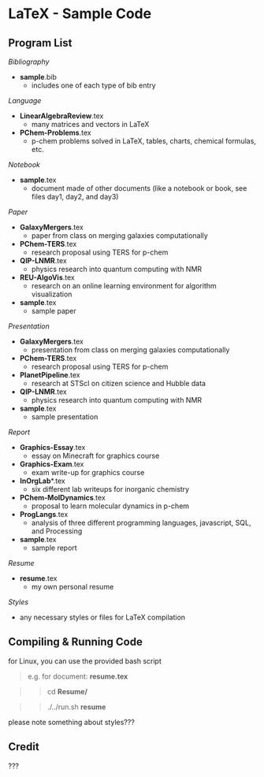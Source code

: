 LaTeX - Sample Code
===============

Program List
------------

*Bibliography*

-  **sample**.bib
    - includes one of each type of bib entry

*Language*

-  **LinearAlgebraReview**.tex
    - many matrices and vectors in LaTeX
-  **PChem-Problems**.tex
    - p-chem problems solved in LaTeX, tables, charts, chemical formulas, etc.

*Notebook*

-  **sample**.tex
    - document made of other documents (like a notebook or book, see files day1, day2, and day3)

*Paper*

-  **GalaxyMergers**.tex
    - paper from class on merging galaxies computationally
-  **PChem-TERS**.tex
    - research proposal using TERS for p-chem
-  **QIP-LNMR**.tex
    - physics research into quantum computing with NMR
-  **REU-AlgoVis**.tex
    - research on an online learning environment for algorithm visualization
-  **sample**.tex
    - sample paper

*Presentation*

-  **GalaxyMergers**.tex
    - presentation from class on merging galaxies computationally
-  **PChem-TERS**.tex
    - research proposal using TERS for p-chem
-  **PlanetPipeline**.tex
    - research at STScI on citizen science and Hubble data
-  **QIP-LNMR**.tex
    - physics research into quantum computing with NMR
-  **sample**.tex
    - sample presentation

*Report*

-  **Graphics-Essay**.tex
    - essay on Minecraft for graphics course
-  **Graphics-Exam**.tex
    - exam write-up for graphics course
-  **InOrgLab***.tex
    - six different lab writeups for inorganic chemistry
-  **PChem-MolDynamics**.tex
    - proposal to learn molecular dynamics in p-chem
-  **ProgLangs**.tex
    - analysis of three different programming languages, javascript, SQL, and Processing
-  **sample**.tex
    - sample report

*Resume*

-  **resume**.tex
    - my own personal resume

*Styles*

-  any necessary styles or files for LaTeX compilation

Compiling & Running Code
------------------------

for Linux, you can use the provided bash script
>  e.g. for document: **resume.tex**

> >  cd **Resume/**

> > ./../run.sh **resume**

please note something about styles???

Credit
------

???
